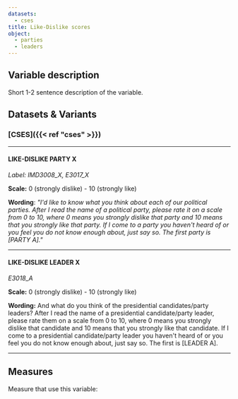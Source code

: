 ```yaml
---
datasets:
  - cses
title: Like-Dislike scores
object:
  - parties
  - leaders
---
```

## Variable description

Short 1-2 sentence description of the variable.

## Datasets & Variants
### [CSES]({{< ref "cses" >}})
---
#### LIKE-DISLIKE PARTY X
_Label: IMD3008_X, E3017_X_

**Scale:** 0 (strongly dislike) - 10 (strongly like)

**Wording**: _"I'd like to know what you think about each of our political parties. After I read the name of a political party, please rate it on a scale from 0 to 10, where 0 means you strongly dislike that party and 10 means that you strongly like that party. If I come to a party you haven't heard of or you feel you do not know enough about, just say so. The first party is [PARTY A]."_

<!--
> 96. HAVEN'T HEARD OF PARTY
> 97. VOLUNTEERED: REFUSED
> 98. DON'T KNOW ENOUGH ABOUT/DON'T KNOW WHERE TO RATE
> 99. MISSING
-->

<!--
Further variables: **IMD3008_B** **E3017_B**LIKE-DISLIKE - PARTY B, **E3017_C** LIKE-DISLIKE - PARTY C, **E3017_D**LIKE-DISLIKE - PARTY D, **E3017_E** LIKE-DISLIKE - PARTY E, **E3017_F** LIKE-DISLIKE - PARTY F, **E3017_G** LIKE-DISLIKE - ADDITIONAL - PARTY G, **E3017_H** LIKE-DISLIKE - ADDITIONAL - PARTY H, **E3017_I**LIKE-DISLIKE - ADDITIONAL - PARTY I.
-->
---
#### LIKE-DISLIKE LEADER X
_E3018_A_

**Scale:** 0 (strongly dislike) - 10 (strongly like)

**Wording:** And what do you think of the presidential candidates/party leaders? After I read the name of a presidential candidate/party leader, please rate them on a scale from 0 to 10, where 0 means you strongly dislike that candidate and 10 means that you strongly like that candidate. If I come to a presidential candidate/party leader you haven't heard of or you feel you do not know enough about, just say so. The first is [LEADER A].

<!--
>1. HAVEN'T HEARD OF LEADER
>2. VOLUNTEERED: REFUSED
>3. DON'T KNOW ENOUGH ABOUT/DON'T KNOW WHERE TO RATE
>4. MISSING

Further Variables: **E3018_B**LIKE-DISLIKE - LEADER B, **E3018_C**LIKE-DISLIKE - LEADER C, **E3018_D**LIKE-DISLIKE - LEADER D, **E3018_E**LIKE-DISLIKE - LEADER E, **E3018_F**LIKE-DISLIKE - LEADER F, **E3018_G** LIKE-DISLIKE - ADDITIONAL - LEADER G, **E3018_H**LIKE-DISLIKE - ADDITIONAL - LEADER H, **E3018_I**LIKE-DISLIKE - ADDITIONAL -LEADER I.
-->
---
## Measures
Measure that use this variable:
